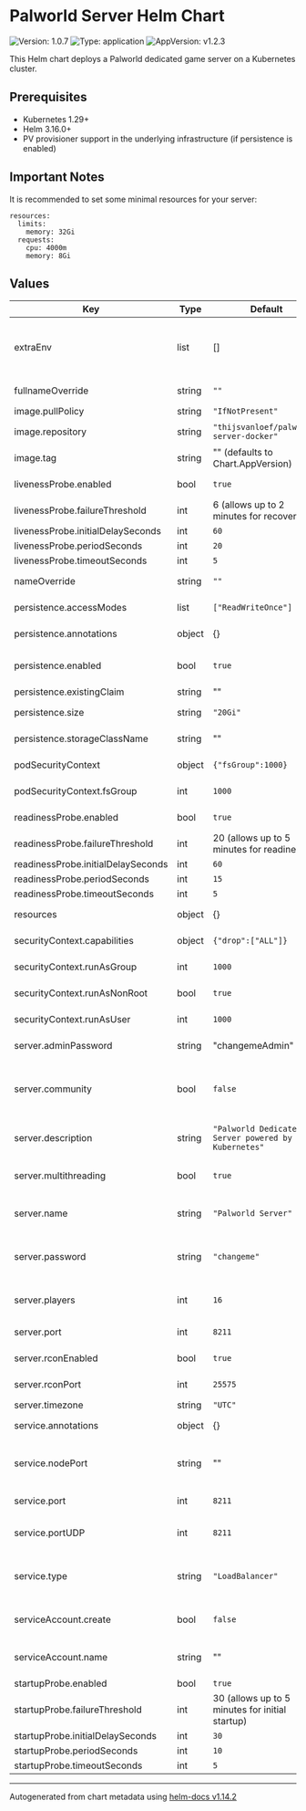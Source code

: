 # Palworld Server Helm Chart

![Version: 1.0.7](https://img.shields.io/badge/Version-1.0.7-informational?style=flat-square) ![Type: application](https://img.shields.io/badge/Type-application-informational?style=flat-square) ![AppVersion: v1.2.3](https://img.shields.io/badge/AppVersion-v1.2.3-informational?style=flat-square)

This Helm chart deploys a Palworld dedicated game server on a Kubernetes cluster.

## Prerequisites

- Kubernetes 1.29+
- Helm 3.16.0+
- PV provisioner support in the underlying infrastructure (if persistence is enabled)

## Important Notes

It is recommended to set some minimal resources for your server:

```
resources:
  limits:
    memory: 32Gi
  requests:
    cpu: 4000m
    memory: 8Gi
```

## Values

| Key | Type | Default | Description |
|-----|------|---------|-------------|
| extraEnv | list | [] | Additional environment variables @example extraEnv:   - name: TZ     value: "UTC" |
| fullnameOverride | string | `""` | Override the full name of the chart |
| image.pullPolicy | string | `"IfNotPresent"` | Image pull policy |
| image.repository | string | `"thijsvanloef/palworld-server-docker"` | Docker image repository |
| image.tag | string | "" (defaults to Chart.AppVersion) | Docker image tag |
| livenessProbe.enabled | bool | `true` | Enable liveness probe |
| livenessProbe.failureThreshold | int | 6 (allows up to 2 minutes for recovery) | Failure threshold |
| livenessProbe.initialDelaySeconds | int | `60` | Initial delay seconds |
| livenessProbe.periodSeconds | int | `20` | Period seconds |
| livenessProbe.timeoutSeconds | int | `5` | Timeout seconds |
| nameOverride | string | `""` | Override the name of the chart |
| persistence.accessModes | list | `["ReadWriteOnce"]` | Access modes for the PVC |
| persistence.annotations | object | {} | Additional PVC annotations |
| persistence.enabled | bool | `true` | Enable persistent storage for game data |
| persistence.existingClaim | string | "" | Use an existing PVC |
| persistence.size | string | `"20Gi"` | Size of the PVC for game data and saves |
| persistence.storageClassName | string | "" | Storage class for the game data PVC |
| podSecurityContext | object | `{"fsGroup":1000}` | Security context for the pod |
| podSecurityContext.fsGroup | int | `1000` | Group ID for filesystem access |
| readinessProbe.enabled | bool | `true` | Enable readiness probe |
| readinessProbe.failureThreshold | int | 20 (allows up to 5 minutes for readiness) | Failure threshold |
| readinessProbe.initialDelaySeconds | int | `60` | Initial delay seconds |
| readinessProbe.periodSeconds | int | `15` | Period seconds |
| readinessProbe.timeoutSeconds | int | `5` | Timeout seconds |
| resources | object | {} | Container resource requests and limits |
| securityContext.capabilities | object | `{"drop":["ALL"]}` | Security capabilities to drop |
| securityContext.runAsGroup | int | `1000` | Group ID to run the container |
| securityContext.runAsNonRoot | bool | `true` | Run container as non-root user |
| securityContext.runAsUser | int | `1000` | User ID to run the container |
| server.adminPassword | string | "changemeAdmin" | Admin password for RCON access |
| server.community | bool | `false` | Enable to show in community servers tab WARNING: USE WITH SERVER_PASSWORD! |
| server.description | string | `"Palworld Dedicated Server powered by Kubernetes"` | Server description displayed in the server browser |
| server.multithreading | bool | `true` | Enable multithreading for better performance |
| server.name | string | `"Palworld Server"` | Server name displayed in the server browser |
| server.password | string | `"changeme"` | Server password Optional but recommended for security |
| server.players | int | `16` | Maximum number of players allowed on the server |
| server.port | int | `8211` | Server port (must match service port) |
| server.rconEnabled | bool | `true` | Enable RCON for server administration |
| server.rconPort | int | `25575` | RCON port for admin commands |
| server.timezone | string | `"UTC"` | Server timezone |
| service.annotations | object | {} | Additional service annotations |
| service.nodePort | string | "" | Specify a nodePort value if using NodePort service type |
| service.port | int | `8211` | TCP port for game traffic |
| service.portUDP | int | `8211` | UDP port for game traffic (must match TCP port) |
| service.type | string | `"LoadBalancer"` | Service type (LoadBalancer recommended for game server access) |
| serviceAccount.create | bool | `false` | Specifies whether a service account should be created |
| serviceAccount.name | string | "" | The name of the service account to use |
| startupProbe.enabled | bool | `true` | Enable startup probe |
| startupProbe.failureThreshold | int | 30 (allows up to 5 minutes for initial startup) | Failure threshold |
| startupProbe.initialDelaySeconds | int | `30` | Initial delay seconds |
| startupProbe.periodSeconds | int | `10` | Period seconds |
| startupProbe.timeoutSeconds | int | `5` | Timeout seconds |

----------------------------------------------
Autogenerated from chart metadata using [helm-docs v1.14.2](https://github.com/norwoodj/helm-docs/releases/v1.14.2)
